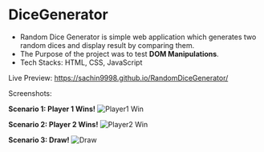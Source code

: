 # DiceGenerator

* Random Dice Generator is simple web application which generates two random dices and display result by comparing them.
* The Purpose of the project was to test **DOM Manipulations**.
* Tech Stacks: HTML, CSS, JavaScript

Live Preview: https://sachin9998.github.io/RandomDiceGenerator/

Screenshots:

**Scenario 1: Player 1 Wins!**
![Player1 Win](https://github.com/sachin9998/RandomDiceGenerator/assets/25192452/bc5b7b1b-88b7-46ba-9dda-efdd7295adc4)


**Scenario 2: Player 2 Wins!**
![Player2 Win](https://github.com/sachin9998/RandomDiceGenerator/assets/25192452/20d65276-1e32-4174-9870-68487b5aaf03)


**Scenario 3: Draw!**
![Draw](https://github.com/sachin9998/RandomDiceGenerator/assets/25192452/9ce7a9d9-ffc9-4854-bbf0-9c9401f75466)

